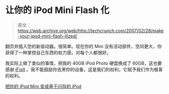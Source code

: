 # 让你的 iPod Mini Flash 化

> 原文：<https://web.archive.org/web/http://techcrunch.com/2007/02/28/make-your-ipod-mini-flash-ilized/>

翻页并插入您的新驱动器。很简单。现在你的 Mini 没有活动部件，空间更大，你获得了一种掌控自己东西的权力感。对每个人都很好。

我实际上做了类似的事情，把我的 40GB iPod Photo 硬盘换成了 60GB，这也要感谢 [iFixIt](https://web.archive.org/web/20160420192347/http://www.ifixit.com/) 。我不能鼓励你去黑你的设备。这是我们的权利，它赋予我们作为极客的权利。

[把你的 iPod Mini 变成基于闪存的 iPod](https://web.archive.org/web/20160420192347/http://geektechnique.org/projectlab/753/how-to-turn-your-ipod-mini-into-a-flash-based-ipod)